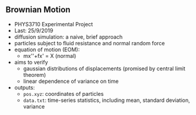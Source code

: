 ## Brownian Motion

* PHYS3710 Experimental Project
* Last: 25/9/2019
* diffusion simulation: a naive, brief approach
* particles subject to fluid resistance and normal random force
* equation of motion (EOM):
	- mx''+fx' = X (normal)
* aims to verify
	- gaussian distributions of displacements (promised by central limit theorem)
	- linear dependence of variance on time
* outputs:
	- `pos.xyz`: coordinates of particles
	- `data.txt`: time-series statistics, including mean, standard deviation, variance


